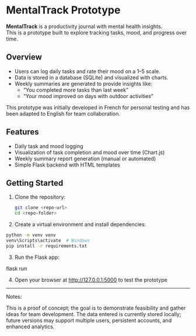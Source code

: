 # MentalTrack Prototype

**MentalTrack** is a productivity journal with mental health insights.  
This is a prototype built to explore tracking tasks, mood, and progress over time.

## Overview

- Users can log daily tasks and rate their mood on a 1–5 scale.  
- Data is stored in a database (SQLite) and visualized with charts.  
- Weekly summaries are generated to provide insights like:
  - “You completed more tasks than last week”
  - “Your mood improved on days with outdoor activities”

This prototype was initially developed in French for personal testing and has been adapted to English for team collaboration.

## Features

- Daily task and mood logging  
- Visualization of task completion and mood over time (Chart.js)  
- Weekly summary report generation (manual or automated)  
- Simple Flask backend with HTML templates  

## Getting Started

1. Clone the repository:
   ```bash
   git clone <repo-url>
   cd <repo-folder>
   ```
2. Create a virtual environment and install dependencies:

```bash
python -m venv venv
venv\Scripts\activate  # Windows
pip install -r requirements.txt
```

3. Run the Flask app:

flask run

4. Open your browser at http://127.0.0.1:5000 to test the prototype

---

Notes:

This is a proof of concept; the goal is to demonstrate feasibility and gather ideas for team development.
The data entered is currently stored locally; future versions may support multiple users, persistent accounts, and enhanced analytics.
